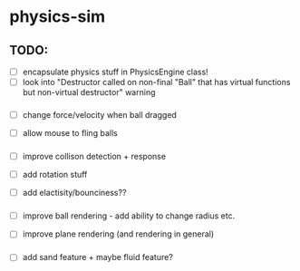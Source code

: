 # physics-sim
## TODO:
- [ ] encapsulate physics stuff in PhysicsEngine class!
- [ ] look into "Destructor called on non-final "Ball" that has virtual functions but non-virtual destructor" warning
###
- [ ] change force/velocity when ball dragged
- [ ] allow mouse to fling balls
  ###
- [ ] improve collison detection + response
- [ ] add rotation stuff
- [ ] add elactisity/bounciness??
  ###
- [ ] improve ball rendering - add ability to change radius etc.
- [ ] improve plane rendering (and rendering in general)
  ###
- [ ] add sand feature + maybe fluid feature?

